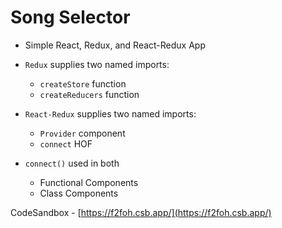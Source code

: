 # Song Selector

- Simple React, Redux, and React-Redux App

- `Redux` supplies two named imports:

  - `createStore` function
  - `createReducers` function

- `React-Redux` supplies two named imports:

  - `Provider` component
  - `connect` HOF

- `connect()` used in both
  - Functional Components
  - Class Components

CodeSandbox - [https://f2foh.csb.app/](https://f2foh.csb.app/)
